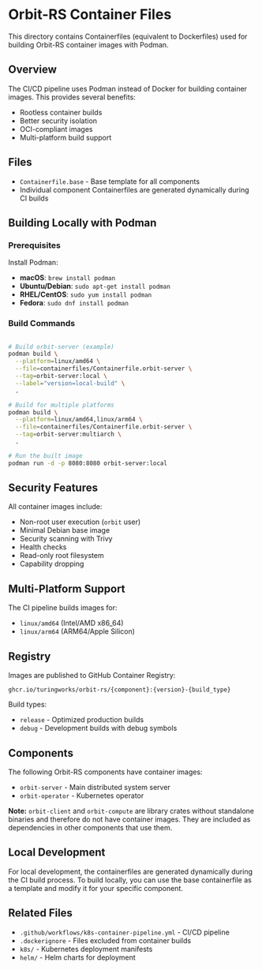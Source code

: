 # Orbit-RS Container Files

This directory contains Containerfiles (equivalent to Dockerfiles) used for building Orbit-RS container images with Podman.

## Overview

The CI/CD pipeline uses Podman instead of Docker for building container images. This provides several benefits:
- Rootless container builds
- Better security isolation
- OCI-compliant images
- Multi-platform build support

## Files

- `Containerfile.base` - Base template for all components
- Individual component Containerfiles are generated dynamically during CI builds

## Building Locally with Podman

### Prerequisites

Install Podman:
- **macOS**: `brew install podman`
- **Ubuntu/Debian**: `sudo apt-get install podman`
- **RHEL/CentOS**: `sudo yum install podman`
- **Fedora**: `sudo dnf install podman`

### Build Commands

```bash

# Build orbit-server (example)
podman build \
  --platform=linux/amd64 \
  --file=containerfiles/Containerfile.orbit-server \
  --tag=orbit-server:local \
  --label="version=local-build" \
  .

# Build for multiple platforms
podman build \
  --platform=linux/amd64,linux/arm64 \
  --file=containerfiles/Containerfile.orbit-server \
  --tag=orbit-server:multiarch \
  .

# Run the built image
podman run -d -p 8080:8080 orbit-server:local
```

## Security Features

All container images include:
- Non-root user execution (`orbit` user)
- Minimal Debian base image
- Security scanning with Trivy
- Health checks
- Read-only root filesystem
- Capability dropping

## Multi-Platform Support

The CI pipeline builds images for:
- `linux/amd64` (Intel/AMD x86_64)
- `linux/arm64` (ARM64/Apple Silicon)

## Registry

Images are published to GitHub Container Registry:
```
ghcr.io/turingworks/orbit-rs/{component}:{version}-{build_type}
```

Build types:
- `release` - Optimized production builds
- `debug` - Development builds with debug symbols

## Components

The following Orbit-RS components have container images:
- `orbit-server` - Main distributed system server
- `orbit-operator` - Kubernetes operator

**Note:** `orbit-client` and `orbit-compute` are library crates without standalone binaries and therefore do not have container images. They are included as dependencies in other components that use them.

## Local Development

For local development, the containerfiles are generated dynamically during the CI build process. To build locally, you can use the base containerfile as a template and modify it for your specific component.

## Related Files

- `.github/workflows/k8s-container-pipeline.yml` - CI/CD pipeline
- `.dockerignore` - Files excluded from container builds
- `k8s/` - Kubernetes deployment manifests
- `helm/` - Helm charts for deployment
